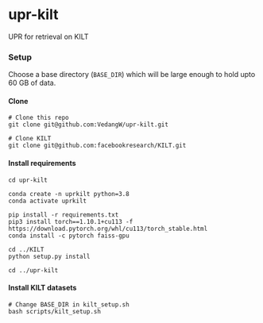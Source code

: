 # upr-kilt
UPR for retrieval on KILT

### Setup

Choose a base directory (`BASE_DIR`) which will be large enough to hold upto 60 GB of data.

#### Clone

```{bash}
# Clone this repo
git clone git@github.com:VedangW/upr-kilt.git

# Clone KILT
git clone git@github.com:facebookresearch/KILT.git
```

#### Install requirements

```{bash}
cd upr-kilt

conda create -n uprkilt python=3.8
conda activate uprkilt

pip install -r requirements.txt
pip3 install torch==1.10.1+cu113 -f https://download.pytorch.org/whl/cu113/torch_stable.html
conda install -c pytorch faiss-gpu

cd ../KILT
python setup.py install

cd ../upr-kilt
```

#### Install KILT datasets

```{bash}
# Change BASE_DIR in kilt_setup.sh
bash scripts/kilt_setup.sh
```